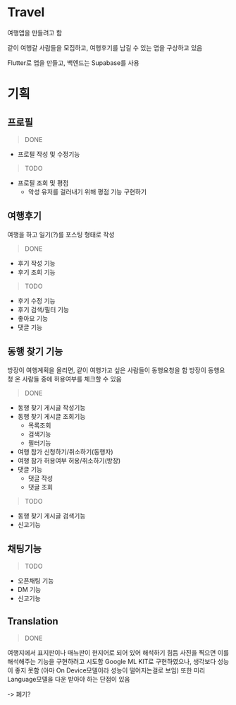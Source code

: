 # Travel

여행앱을 만들려고 함

같이 여행갈 사람들을 모집하고, 여행후기를 남길 수 있는 앱을 구상하고 있음

Flutter로 앱을 만들고, 백엔드는 Supabase를 사용

# 기획

## 프로필

> DONE

- 프로필 작성 및 수정기능

> TODO

- 프로필 조회 및 평점
  - 악성 유저를 걸러내기 위해 평점 기능 구현하기

## 여행후기

여행을 하고 일기(?)를 포스팅 형태로 작성

> DONE

- 후기 작성 기능
- 후기 조회 기능

> TODO

- 후기 수정 기능
- 후기 검색/필터 기능
- 좋아요 기능
- 댓글 기능

## 동행 찾기 기능

방장이 여행계획을 올리면, 같이 여행가고 싶은 사람들이 동행요청을 함
방장이 동행요청 온 사람들 중에 허용여부를 체크할 수 있음

> DONE

- 동행 찾기 게시글 작성기능
- 동행 찾기 게시글 조회기능
  - 목록조회
  - 검색기능
  - 필터기능
- 여행 참가 신청하기/취소하기(동행자)
- 여행 참가 허용여부 허용/취소하기(방장)
- 댓글 기능
  - 댓글 작성
  - 댓글 조회

> TODO

- 동행 찾기 게시글 검색기능
- 신고기능

## 채팅기능

> TODO

- 오픈채팅 기능
- DM 기능
- 신고기능

## Translation

> DONE

여행지에서 표지판이나 매뉴판이 현지어로 되어 있어 해석하기 힘듬
사진을 찍으면 이를 해석해주는 기능을 구현하려고 시도함
Google ML KIT로 구현하였으나, 생각보다 성능이 좋지 못함
(아마 On Device모델이라 성능이 떨어지는걸로 보임)
또한 미리 Language모델을 다운 받아야 하는 단점이 있음

-> 폐기?